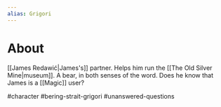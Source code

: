 ```yaml
---
alias: Grigori
---
```


# About
[[James Redawić|James's]] partner. Helps him run the [[The Old Silver Mine|museum]]. A bear, in both senses of the word. Does he know that James is a [[Magic]] user?

#character #bering-strait-grigori #unanswered-questions 